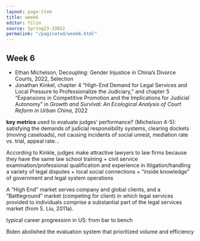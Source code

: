 ```yaml
---
layout: page-item
title: week6
editor: Yilin
source: Spring23-33852
permalink: "/paginated/week6.html"
---
```


## Week 6


- Ethan Michelson, Decoupling: Gender Injustice in China’s Divorce Courts, 2022, Selection
- Jonathan Kinkel, chapter 4 “High-End Demand for Legal Services and Local Pressure to Professionalize the Judiciary,” and chapter 5 “Expansions in Competitive Promotion and the Implications for Judicial Autonomy” in *Growth and Survival: An Ecological Analysis of Court Reform in Urban China*, 2022

**key metrics** used to evaluate judges’ performance? (Michelson 4-5): satisfying the demands of judicial responsibility systems, clearing dockets (moving caseloads), not causing incidents of social unrest, mediation rate vs. trial, appeal rate…

According to Kinkle, judges make attractive lawyers to law firms because they have the same law school training + civil service examination/professional qualification and experience in litigation/handling a variety of legal disputes + local social connections + “inside knowledge” of government and legal system operations

A “High End” market serves company and global clients, and a “Battleground” market (competing for client) in which legal services provided to individuals comprise a substantial part of the legal services market (from S. Liu, 2011a). 

typical career progression in US: from bar to bench

Biden abolished the evaluation system that prioritized volume and efficiency
